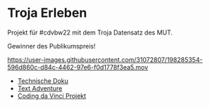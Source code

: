 # Troja Erleben

Projekt für #cdvbw22 mit dem Troja Datensatz des MUT.

Gewinner des Publikumspreis!


https://user-images.githubusercontent.com/31072807/198285354-596d860c-d84c-4462-97e6-f0d1778f3ea5.mov


- [Technische Doku](https://github.com/DidiSkywalker/Troja/wiki)
- [Text Adventure](https://github.com/DidiSkywalker/TroiaTextAdventure)  
- [Coding da Vinci Projekt](https://codingdavinci.de/projekte/troia-erleben)  
